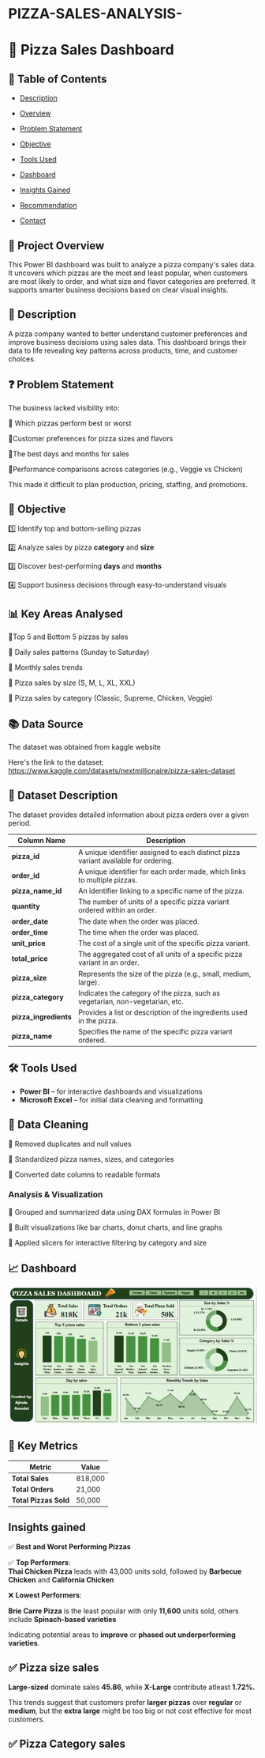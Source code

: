 # PIZZA-SALES-ANALYSIS-
# 🍕 Pizza Sales Dashboard

## 📑 Table of Contents
- [Description](#description)
  
- [Overview](#overview)
  
- [Problem Statement](#problem-statement)
  
- [Objective](#objective)
  
- [Tools Used](#tools-used)
  
- [Dashboard](#dashboard)
  
- [Insights Gained](#insights-gained)
  
- [Recommendation](#recommendation)
  
- [Contact](#contact)

## 📌 Project Overview
This Power BI dashboard was built to analyze a pizza company's sales data. It uncovers which pizzas are the most and least popular, when customers are most likely to order, and what size and flavor categories are preferred. It supports smarter business decisions based on clear visual insights.

## 📄 Description
A pizza company wanted to better understand customer preferences and improve business decisions using sales data. This dashboard brings their data to life revealing key patterns across products, time, and customer choices.

## ❓ Problem Statement
The business lacked visibility into:

📍 Which pizzas perform best or worst

📍Customer preferences for pizza sizes and flavors

📍The best days and months for sales

📍Performance comparisons across categories (e.g., Veggie vs Chicken)

This made it difficult to plan production, pricing, staffing, and promotions.


## 🎯 Objective
1️⃣ Identify top and bottom-selling pizzas

2️⃣ Analyze sales by pizza **category** and **size**

3️⃣ Discover best-performing **days** and **months**

4️⃣ Support business decisions through easy-to-understand visuals

## 📊 Key Areas Analysed
📍Top 5 and Bottom 5 pizzas by sales

📍 Daily sales patterns (Sunday to Saturday)

📍 Monthly sales trends

📍 Pizza sales by size (S, M, L, XL, XXL)

📍 Pizza sales by category (Classic, Supreme, Chicken, Veggie)

## 📚 Data Source

The dataset was obtained from kaggle website

Here's the link to the dataset: https://www.kaggle.com/datasets/nextmillionaire/pizza-sales-dataset

## 🧾 Dataset Description
The dataset provides detailed information about pizza orders over a given period.

| Column Name         | Description                                                                 |
|---------------------|-----------------------------------------------------------------------------|
| **pizza_id**        | A unique identifier assigned to each distinct pizza variant available for ordering. |
| **order_id**        | A unique identifier for each order made, which links to multiple pizzas.    |
| **pizza_name_id**   | An identifier linking to a specific name of the pizza.                      |
| **quantity**        | The number of units of a specific pizza variant ordered within an order.    |
| **order_date**      | The date when the order was placed.                                         |
| **order_time**      | The time when the order was placed.                                         |
| **unit_price**      | The cost of a single unit of the specific pizza variant.                    |
| **total_price**     | The aggregated cost of all units of a specific pizza variant in an order.   |
| **pizza_size**      | Represents the size of the pizza (e.g., small, medium, large).              |
| **pizza_category**  | Indicates the category of the pizza, such as vegetarian, non-vegetarian, etc. |
| **pizza_ingredients** | Provides a list or description of the ingredients used in the pizza.       |
| **pizza_name**      | Specifies the name of the specific pizza variant ordered.                   |

## 🛠️ Tools Used
- **Power BI** – for interactive dashboards and visualizations  
- **Microsoft Excel** – for initial data cleaning and formatting

## 🧹 Data Cleaning
📍 Removed duplicates and null values

📍 Standardized pizza names, sizes, and categories  

📍 Converted date columns to readable formats

### Analysis & Visualization
📍 Grouped and summarized data using DAX formulas in Power BI  

📍 Built visualizations like bar charts, donut charts, and line graphs  

📍 Applied slicers for interactive filtering by category and size

## 📈 Dashboard  
![Screenshot](Screenshot_20250718-071456.jpg)

## 🔢 Key Metrics

| Metric               | Value       |
|----------------------|-------------|
| **Total Sales**      | 818,000     |
| **Total Orders**     | 21,000       |
| **Total Pizzas Sold**| 50,000       |


## Insights gained 
✅ **Best and Worst Performing Pizzas**

✅ **Top Performers**:  
**Thai Chicken Pizza** leads with 43,000 units sold, followed by **Barbecue Chicken** and **California Chicken**

❌ **Lowest Performers**:  

**Brie Carre Pizza** is the least popular with only **11,600** units sold, others include **Spinach-based varieties**

Indicating potential areas to **improve** or **phased out underperforming varieties**.

## ✅ **Pizza size sales**
**Large-sized** dominate sales **45.86**, while **X-Large** contribute atleast **1.72%.**

This trends suggest that customers prefer **larger pizzas** over **regular** or **medium**, but the **extra large** might be too big or not cost effective for most customers.


## ✅ **Pizza Category sales**
